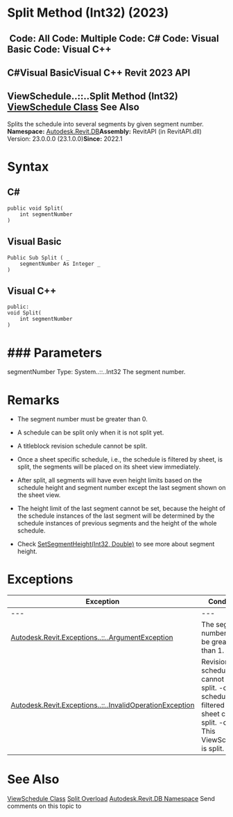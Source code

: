 # Split Method (Int32) (2023)

﻿
 Code: All Code: Multiple Code: C# Code: Visual Basic Code: Visual C++   
---  
C#Visual BasicVisual C++
Revit 2023 API  
---  
ViewSchedule..::..Split Method (Int32)  
[ViewSchedule Class](0dae24ba-5dcb-9a34-cccc-0cf8cc52bcd3.md "ViewSchedule Class") See Also  
---  
Splits the schedule into several segments by given segment number. 
**Namespace:** [Autodesk.Revit.DB](87546ba7-461b-c646-cbb1-2cb8f5bff8b2.md "Autodesk.Revit.DB Namespace")**Assembly:** RevitAPI (in RevitAPI.dll) Version: 23.0.0.0 (23.1.0.0)**Since:** 2022.1 
# Syntax
C#  
---  
```text
public void Split(
	int segmentNumber
)
```
  
Visual Basic  
---  
```text
Public Sub Split ( _
	segmentNumber As Integer _
)
```
  
Visual C++  
---  
```text
public:
void Split(
	int segmentNumber
)
```
  
# ### Parameters
segmentNumber
    Type: System..::..Int32 The segment number. 
# Remarks
  * The segment number must be greater than 0.
  * A schedule can be split only when it is not split yet.
  * A titleblock revision schedule cannot be split.
  * Once a sheet specific schedule, i.e., the schedule is filtered by sheet, is split, the segments will be placed on its sheet view immediately.

  * After split, all segments will have even height limits based on the schedule height and segment number except the last segment shown on the sheet view.
  * The height limit of the last segment cannot be set, because the height of the schedule instances of the last segment will be determined by the schedule instances of previous segments and the height of the whole schedule.
  * Check [SetSegmentHeight(Int32, Double)](a1f5c540-42a8-a236-7b97-dbf027a7c5d7.md "SetSegmentHeight Method") to see more about segment height.

# Exceptions
| Exception | Condition |
| --- | --- |
| --- | --- |
| [Autodesk.Revit.Exceptions..::..ArgumentException](2e6e4206-97a8-dd4b-df5d-4269f4bb6088.md "ArgumentException Class") | The segment number must be greater than 1. |
| [Autodesk.Revit.Exceptions..::..InvalidOperationException](9e715f03-3884-e539-4dd6-8d7545733adc.md "InvalidOperationException Class") | Revision schedules cannot be split. -or- A schedule filtered by sheet can't be split. -or- This ViewSchedule is split. |

# See Also
[ViewSchedule Class](0dae24ba-5dcb-9a34-cccc-0cf8cc52bcd3.md "ViewSchedule Class")
[Split Overload](5d8197cc-86c5-5f08-f0e1-d5c996e97795.md "Split Method")
[Autodesk.Revit.DB Namespace](87546ba7-461b-c646-cbb1-2cb8f5bff8b2.md "Autodesk.Revit.DB Namespace")
Send comments on this topic to 